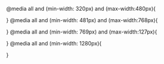 
@media all and (min-width: 320px) and (max-width:480px){
    
}
@media all and (min-width: 481px) and (max-width:768px){
    
}
@media all and (min-width: 769px) and (max-width:127px){
    
}
@media all and (min-width: 1280px){
    
}